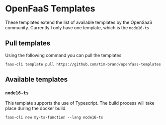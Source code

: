# OpenFaaS Templates

These templates extend the list of available templates by the OpenSaaS community.
Currently I only have one template, which is the `node16-ts`

## Pull templates
Using the following command you can pull the templates
```
faas-cli template pull https://github.com/tim-brand/openfaas-templates
```

## Available templates
### `node16-ts`
This template supports the use of Typescript.
The build process will take place during the docker build.
```
faas-cli new my-ts-function --lang node16-ts
```
